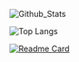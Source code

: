 ![Github_Stats](https://github-readme-stats.vercel.app/api?username=shanopow&theme=gruvbox)

![Top Langs](https://github-readme-stats.vercel.app/api/top-langs/?username=shanopow&theme=gruvbox)

[![Readme Card](https://github-readme-stats.vercel.app/api/pin/?username=shanopow&repo=fall_clone&theme=gruvbox)](https://github.com/shanopow/fall_clone)
